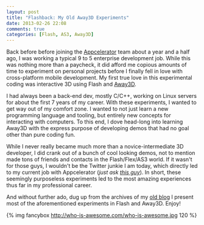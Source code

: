 ```yaml
---
layout: post
title: "Flashback: My Old Away3D Experiments"
date: 2013-02-26 22:08
comments: true
categories: [Flash, AS3, Away3D]
---
```


Back before before joining the [Appcelerator](http://www.appcelerator.com/) team about a year and a half ago, I was working a typical 9 to 5 enterprise development job. While this was nothing more than a paycheck, it did afford me copious amounts of time to experiment on personal projects before I finally fell in love with cross-platform mobile development. My first true love in this experimental coding was interactive 3D using Flash and [Away3D](http://away3d.com/).

I had always been a back-end dev, mostly C/C++, working on Linux servers for about the first 7 years of my career. With these experiments, I wanted to get way out of my comfort zone. I wanted to not just learn a new programming language and tooling, but entirely new concepts for interacting with computers. To this end, I dove head-long into learning Away3D with the express purpose of developing demos that had no goal other than pure coding fun.

While I never really became much more than a novice-intermediate 3D developer, I did crank out of a bunch of cool looking demos, not to mention made tons of friends and contacts in the Flash/Flex/AS3 world. If it wasn't for those guys, I wouldn't be the Twitter junkie I am today, which directly led to my current job with Appcelerator (_just ask [this guy](https://twitter.com/fusion94)_). In short, these seemingly purposeless experiments led to the most amazing experiences thus far in my professional career.

And without further ado, dug up from the archives of my [old blog](http://savagelook.com/blog/) I present most of the aforementioned experiments in Flash and Away3D. Enjoy!

{% img fancybox http://who-is-awesome.com/who-is-awesome.jpg 120 %}